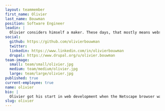 ```yaml
---
layout: teammember
first_name: Olivier
last_name: Bouwman
position: Software Engineer
leadin: |
  Olivier considers himself a maker. These days, that mostly means websites and the occasional art project. But there was that one time he built a mini golf course in his side yard. 
social:
  github: https://github.com/olivierbouwman
  twitter:
  linkedin: https://www.linkedin.com/in/olivierbouwman
  drupal: https://www.drupal.org/u/olivier.bouwman
team-image:
  small: team/small/olivier.jpg
  medium: team/medium/olivier.jpg
  large: team/large/olivier.jpg
published: true
current-employee: true
name: olivier
bio: |
  Olivier got his start in web development when the Netscape browser was the hot new thing. He cut his coding teeth helping his father develop a digital library for a local university. Born and raised in the Netherlands, Olivier studied computer science and put his schooling to work in the telecommunications. He spent nearly eight years juggling the roles of project manager and software developer. He eventually found himself roaming the U.S. in a Volkswagen van - as all good adventures begin - and eventually wound up in the Pacific Northwest. Now he’s settled in Portland, putting his years of software engineering experience to use for our nonprofit clients. His mini golf course, <a href="http://http://twinpinescountryclub.com/">Twin Pines Country Club</a>, is also open to the public. Want to play a round? Just give him a heads up first.
slug: olivier
---
```


